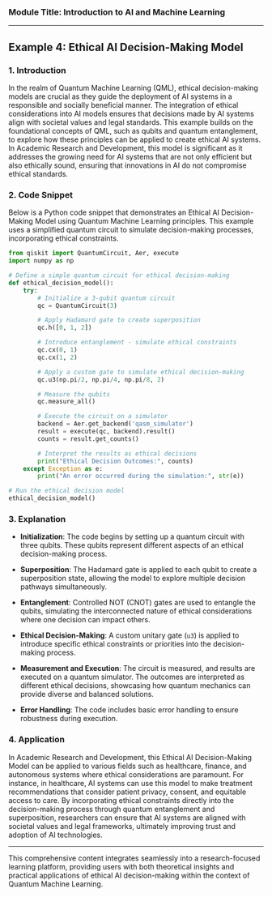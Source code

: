 ### Module Title: Introduction to AI and Machine Learning

---

## Example 4: Ethical AI Decision-Making Model

### 1. Introduction

In the realm of Quantum Machine Learning (QML), ethical decision-making models are crucial as they guide the deployment of AI systems in a responsible and socially beneficial manner. The integration of ethical considerations into AI models ensures that decisions made by AI systems align with societal values and legal standards. This example builds on the foundational concepts of QML, such as qubits and quantum entanglement, to explore how these principles can be applied to create ethical AI systems. In Academic Research and Development, this model is significant as it addresses the growing need for AI systems that are not only efficient but also ethically sound, ensuring that innovations in AI do not compromise ethical standards.

### 2. Code Snippet

Below is a Python code snippet that demonstrates an Ethical AI Decision-Making Model using Quantum Machine Learning principles. This example uses a simplified quantum circuit to simulate decision-making processes, incorporating ethical constraints.

```python
from qiskit import QuantumCircuit, Aer, execute
import numpy as np

# Define a simple quantum circuit for ethical decision-making
def ethical_decision_model():
    try:
        # Initialize a 3-qubit quantum circuit
        qc = QuantumCircuit(3)

        # Apply Hadamard gate to create superposition
        qc.h([0, 1, 2])

        # Introduce entanglement - simulate ethical constraints
        qc.cx(0, 1)
        qc.cx(1, 2)

        # Apply a custom gate to simulate ethical decision-making
        qc.u3(np.pi/2, np.pi/4, np.pi/8, 2)

        # Measure the qubits
        qc.measure_all()

        # Execute the circuit on a simulator
        backend = Aer.get_backend('qasm_simulator')
        result = execute(qc, backend).result()
        counts = result.get_counts()

        # Interpret the results as ethical decisions
        print("Ethical Decision Outcomes:", counts)
    except Exception as e:
        print("An error occurred during the simulation:", str(e))

# Run the ethical decision model
ethical_decision_model()
```

### 3. Explanation

- **Initialization**: The code begins by setting up a quantum circuit with three qubits. These qubits represent different aspects of an ethical decision-making process.
  
- **Superposition**: The Hadamard gate is applied to each qubit to create a superposition state, allowing the model to explore multiple decision pathways simultaneously.

- **Entanglement**: Controlled NOT (CNOT) gates are used to entangle the qubits, simulating the interconnected nature of ethical considerations where one decision can impact others.

- **Ethical Decision-Making**: A custom unitary gate (`u3`) is applied to introduce specific ethical constraints or priorities into the decision-making process.

- **Measurement and Execution**: The circuit is measured, and results are executed on a quantum simulator. The outcomes are interpreted as different ethical decisions, showcasing how quantum mechanics can provide diverse and balanced solutions.

- **Error Handling**: The code includes basic error handling to ensure robustness during execution.

### 4. Application

In Academic Research and Development, this Ethical AI Decision-Making Model can be applied to various fields such as healthcare, finance, and autonomous systems where ethical considerations are paramount. For instance, in healthcare, AI systems can use this model to make treatment recommendations that consider patient privacy, consent, and equitable access to care. By incorporating ethical constraints directly into the decision-making process through quantum entanglement and superposition, researchers can ensure that AI systems are aligned with societal values and legal frameworks, ultimately improving trust and adoption of AI technologies.

---

This comprehensive content integrates seamlessly into a research-focused learning platform, providing users with both theoretical insights and practical applications of ethical AI decision-making within the context of Quantum Machine Learning.